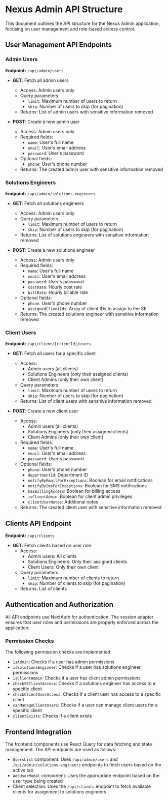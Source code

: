# Nexus Admin API Structure

This document outlines the API structure for the Nexus Admin application, focusing on user management and role-based access control.

## User Management API Endpoints

### Admin Users

**Endpoint:** `/api/admin/users`

- **GET**: Fetch all admin users
  - Access: Admin users only
  - Query parameters:
    - `limit`: Maximum number of users to return
    - `skip`: Number of users to skip (for pagination)
  - Returns: List of admin users with sensitive information removed

- **POST**: Create a new admin user
  - Access: Admin users only
  - Required fields:
    - `name`: User's full name
    - `email`: User's email address
    - `password`: User's password
  - Optional fields:
    - `phone`: User's phone number
  - Returns: The created admin user with sensitive information removed

### Solutions Engineers

**Endpoint:** `/api/admin/solutions-engineers`

- **GET**: Fetch all solutions engineers
  - Access: Admin users only
  - Query parameters:
    - `limit`: Maximum number of users to return
    - `skip`: Number of users to skip (for pagination)
  - Returns: List of solutions engineers with sensitive information removed

- **POST**: Create a new solutions engineer
  - Access: Admin users only
  - Required fields:
    - `name`: User's full name
    - `email`: User's email address
    - `password`: User's password
    - `costRate`: Hourly cost rate
    - `billRate`: Hourly billable rate
  - Optional fields:
    - `phone`: User's phone number
    - `assignedClientIds`: Array of client IDs to assign to the SE
  - Returns: The created solutions engineer with sensitive information removed

### Client Users

**Endpoint:** `/api/client/[clientId]/users`

- **GET**: Fetch all users for a specific client
  - Access:
    - Admin users (all clients)
    - Solutions Engineers (only their assigned clients)
    - Client Admins (only their own client)
  - Query parameters:
    - `limit`: Maximum number of users to return
    - `skip`: Number of users to skip (for pagination)
  - Returns: List of client users with sensitive information removed

- **POST**: Create a new client user
  - Access:
    - Admin users (all clients)
    - Solutions Engineers (only their assigned clients)
    - Client Admins (only their own client)
  - Required fields:
    - `name`: User's full name
    - `email`: User's email address
    - `password`: User's password
  - Optional fields:
    - `phone`: User's phone number
    - `departmentId`: Department ID
    - `notifyByEmailForExceptions`: Boolean for email notifications
    - `notifyBySmsForExceptions`: Boolean for SMS notifications
    - `hasBillingAccess`: Boolean for billing access
    - `isClientAdmin`: Boolean for client admin privileges
    - `clientUserNotes`: Additional notes
  - Returns: The created client user with sensitive information removed

## Clients API Endpoint

**Endpoint:** `/api/clients`

- **GET**: Fetch clients based on user role
  - Access:
    - Admin users: All clients
    - Solutions Engineers: Only their assigned clients
    - Client Users: Only their own client
  - Query parameters:
    - `limit`: Maximum number of clients to return
    - `skip`: Number of clients to skip (for pagination)
  - Returns: List of clients

## Authentication and Authorization

All API endpoints use NextAuth for authentication. The session adapter ensures that user roles and permissions are properly enforced across the application.

### Permission Checks

The following permission checks are implemented:

- `isAdmin`: Checks if a user has admin permissions
- `isSolutionsEngineer`: Checks if a user has solutions engineer permissions
- `isClientAdmin`: Checks if a user has client admin permissions
- `checkSEClientAccess`: Checks if a solutions engineer has access to a specific client
- `checkClientUserAccess`: Checks if a client user has access to a specific client
- `canManageClientUsers`: Checks if a user can manage client users for a specific client
- `clientExists`: Checks if a client exists

## Frontend Integration

The frontend components use React Query for data fetching and state management. The API endpoints are used as follows:

- `UsersList` component: Uses `/api/admin/users` and `/api/admin/solutions-engineers` endpoints to fetch users based on the active tab
- `AddUserModal` component: Uses the appropriate endpoint based on the user type being created
- Client selection: Uses the `/api/clients` endpoint to fetch available clients for assignment to solutions engineers

